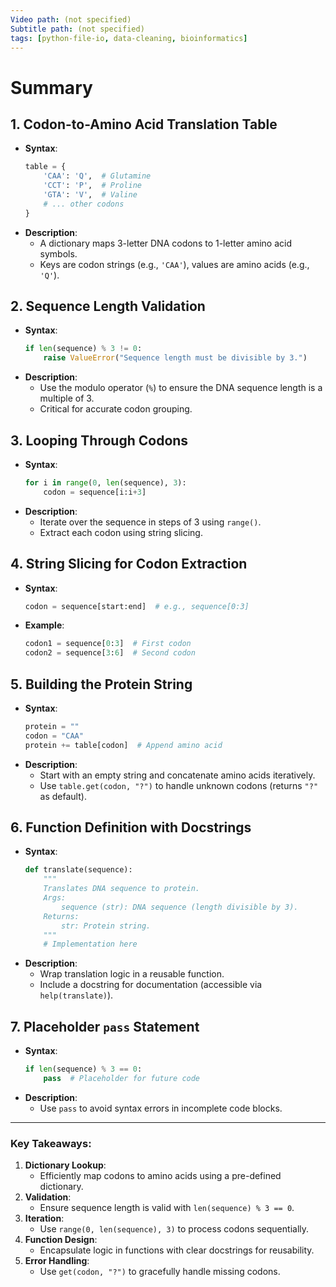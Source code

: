 ```yaml
---
Video path: (not specified)  
Subtitle path: (not specified)  
tags: [python-file-io, data-cleaning, bioinformatics]  
---
```


# Summary

## 1. **Codon-to-Amino Acid Translation Table**  
   - **Syntax**:  
     ```python  
     table = {  
         'CAA': 'Q',  # Glutamine  
         'CCT': 'P',  # Proline  
         'GTA': 'V',  # Valine  
         # ... other codons  
     }  
     ```  
   - **Description**:  
     - A dictionary maps 3-letter DNA codons to 1-letter amino acid symbols.  
     - Keys are codon strings (e.g., `'CAA'`), values are amino acids (e.g., `'Q'`).  

## 2. **Sequence Length Validation**  
   - **Syntax**:  
     ```python  
     if len(sequence) % 3 != 0:  
         raise ValueError("Sequence length must be divisible by 3.")  
     ```  
   - **Description**:  
     - Use the modulo operator (`%`) to ensure the DNA sequence length is a multiple of 3.  
     - Critical for accurate codon grouping.  

## 3. **Looping Through Codons**  
   - **Syntax**:  
     ```python  
     for i in range(0, len(sequence), 3):  
         codon = sequence[i:i+3]  
     ```  
   - **Description**:  
     - Iterate over the sequence in steps of 3 using `range()`.  
     - Extract each codon using string slicing.  

## 4. **String Slicing for Codon Extraction**  
   - **Syntax**:  
     ```python  
     codon = sequence[start:end]  # e.g., sequence[0:3]  
     ```  
   - **Example**:  
     ```python  
     codon1 = sequence[0:3]  # First codon  
     codon2 = sequence[3:6]  # Second codon  
     ```  

## 5. **Building the Protein String**  
   - **Syntax**:  
     ```python  
     protein = ""  
     codon = "CAA"  
     protein += table[codon]  # Append amino acid  
     ```  
   - **Description**:  
     - Start with an empty string and concatenate amino acids iteratively.  
     - Use `table.get(codon, "?")` to handle unknown codons (returns `"?"` as default).  

## 6. **Function Definition with Docstrings**  
   - **Syntax**:  
     ```python  
     def translate(sequence):  
         """  
         Translates DNA sequence to protein.  
         Args:  
             sequence (str): DNA sequence (length divisible by 3).  
         Returns:  
             str: Protein string.  
         """  
         # Implementation here  
     ```  
   - **Description**:  
     - Wrap translation logic in a reusable function.  
     - Include a docstring for documentation (accessible via `help(translate)`).  

## 7. **Placeholder `pass` Statement**  
   - **Syntax**:  
     ```python  
     if len(sequence) % 3 == 0:  
         pass  # Placeholder for future code  
     ```  
   - **Description**:  
     - Use `pass` to avoid syntax errors in incomplete code blocks.  

---

### Key Takeaways:  
1. **Dictionary Lookup**:  
   - Efficiently map codons to amino acids using a pre-defined dictionary.  
2. **Validation**:  
   - Ensure sequence length is valid with `len(sequence) % 3 == 0`.  
3. **Iteration**:  
   - Use `range(0, len(sequence), 3)` to process codons sequentially.  
4. **Function Design**:  
   - Encapsulate logic in functions with clear docstrings for reusability.  
5. **Error Handling**:  
   - Use `get(codon, "?")` to gracefully handle missing codons.  
